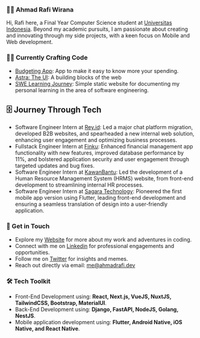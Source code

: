 ### 👨‍🚀 Ahmad Rafi Wirana

Hi, Rafi here, a Final Year Computer Science student at [Universitas Indonesia](https://www.ui.ac.id/). Beyond my academic pursuits, I am passionate about creating and innovating through my side projects, with a keen focus on Mobile and Web development.

### 🧑‍💻 Currently Crafting Code

- [Budgeting App](https://github.com/ahmadrafidev/budgeting-app): App to make it easy to know more your spending.
- [Astra: The UI](https://github.com/ahmadrafidev/astra): A building blocks of the web
- [SWE Learning Journey](https://ahmadrafidev-learning.vercel.app/): Simple static website for documenting my personal learning in the area of software engineering.

## 🗄 Journey Through Tech

-  Software Engineer Intern at [Rey.id](https://rey.id/id/): Led a major chat platform migration, developed B2B websites, and spearheaded a new internal web solution, enhancing user engagement and optimizing business processes.
-  Fullstack Engineer Intern at [Finku](https://www.finku.id/): Enhanced financial management app functionality with new features, improved database performance by 11%, and bolstered application security and user engagement through targeted updates and bug fixes.
-  Software Engineer Intern at [KawanBantu](https://www.kawanbantu.com/): Led the development of a Human Resource Management System (HRMS) website, from front-end development to streamlining internal HR processes.
-  Software Engineer Intern at [Sagara Technology](https://sagaratechnology.com/en): Pioneered the first mobile app version using Flutter, leading front-end development and ensuring a seamless translation of design into a user-friendly application.


### 🤙 Get in Touch

- Explore my [Website](https://ahmadrafi.dev/) for more about my work and adventures in coding.
- Connect with me on [Linkedin](https://www.linkedin.com/in/ahmadrafiwirana/) for professional engagements and opportunities.
- Follow me on [Twitter](https://twitter.com/ahmadrafiwirana) for insights and memes.
- Reach out directly via email: me@ahmadrafi.dev

### 🛠 Tech Toolkit

- Front-End Development using: **React, Next.js, VueJS, NuxtJS, TailwindCSS, Bootstrap, MaterialUI**.
- Back-End Development using: **Django, FastAPI, NodeJS, Golang, NestJS**.
- Mobile application development using: **Flutter, Android Native, iOS Native, and React Native**.
